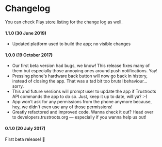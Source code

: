 # Changelog

You can check [Play store listing](https://play.google.com/store/apps/details?id=org.trustroots.trustrootsApp) for the change log as well.

#### 1.1.0 (30 June 2019)
- Updated platform used to build the app; no visible changes

#### 1.0.0 (19 October 2017)
- Our first beta version had bugs, we know! This release fixes many of them but especially those annoying ones around push notifications. Yay!
- Pressing phone's hardware back button will now go back in history, instead of closing the app. That was a tad bit too brutal behaviour... sorry.
- This and future versions will prompt user to update the app if Trustroots API commands the app to do so. Just, keep it up to date, will ya? :-)
- App won't ask for any permissions from the phone anymore because, hey, we didn't even use any of those permissions!
- Greatly refactored and improved code. Wanna check it out? Head over to developers.trustroots.org — especially if you wanna help us out!

#### 0.1.0 (20 July 2017)
First beta release! 🎉
